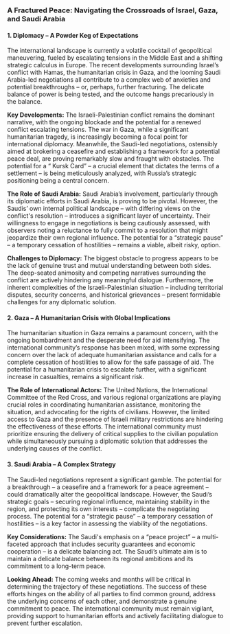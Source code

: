 ### A Fractured Peace: Navigating the Crossroads of Israel, Gaza, and Saudi Arabia

#### 1. Diplomacy – A Powder Keg of Expectations

The international landscape is currently a volatile cocktail of geopolitical maneuvering, fueled by escalating tensions in the Middle East and a shifting strategic calculus in Europe. The recent developments surrounding Israel’s conflict with Hamas, the humanitarian crisis in Gaza, and the looming Saudi Arabia-led negotiations all contribute to a complex web of anxieties and potential breakthroughs – or, perhaps, further fracturing.  The delicate balance of power is being tested, and the outcome hangs precariously in the balance.

**Key Developments:**  The Israeli-Palestinian conflict remains the dominant narrative, with the ongoing blockade and the potential for a renewed conflict escalating tensions.  The war in Gaza, while a significant humanitarian tragedy, is increasingly becoming a focal point for international diplomacy.  Meanwhile, the Saudi-led negotiations, ostensibly aimed at brokering a ceasefire and establishing a framework for a potential peace deal, are proving remarkably slow and fraught with obstacles.  The potential for a “ Kursk Card” – a crucial element that dictates the terms of a settlement – is being meticulously analyzed, with Russia’s strategic positioning being a central concern.

**The Role of Saudi Arabia:** Saudi Arabia’s involvement, particularly through its diplomatic efforts in Saudi Arabia, is proving to be pivotal.  However, the Saudis’ own internal political landscape – with differing views on the conflict's resolution – introduces a significant layer of uncertainty.  Their willingness to engage in negotiations is being cautiously assessed, with observers noting a reluctance to fully commit to a resolution that might jeopardize their own regional influence.  The potential for a “strategic pause” – a temporary cessation of hostilities – remains a viable, albeit risky, option.

**Challenges to Diplomacy:**  The biggest obstacle to progress appears to be the lack of genuine trust and mutual understanding between both sides.  The deep-seated animosity and competing narratives surrounding the conflict are actively hindering any meaningful dialogue.  Furthermore, the inherent complexities of the Israeli-Palestinian situation – including territorial disputes, security concerns, and historical grievances – present formidable challenges for any diplomatic solution. 

#### 2. Gaza – A Humanitarian Crisis with Global Implications

The humanitarian situation in Gaza remains a paramount concern, with the ongoing bombardment and the desperate need for aid intensifying.  The international community’s response has been mixed, with some expressing concern over the lack of adequate humanitarian assistance and calls for a complete cessation of hostilities to allow for the safe passage of aid.  The potential for a humanitarian crisis to escalate further, with a significant increase in casualties, remains a significant risk. 

**The Role of International Actors:** The United Nations, the International Committee of the Red Cross, and various regional organizations are playing crucial roles in coordinating humanitarian assistance, monitoring the situation, and advocating for the rights of civilians.  However, the limited access to Gaza and the presence of Israeli military restrictions are hindering the effectiveness of these efforts.  The international community must prioritize ensuring the delivery of critical supplies to the civilian population while simultaneously pursuing a diplomatic solution that addresses the underlying causes of the conflict. 

#### 3. Saudi Arabia – A Complex Strategy

The Saudi-led negotiations represent a significant gamble.  The potential for a breakthrough – a ceasefire and a framework for a peace agreement – could dramatically alter the geopolitical landscape.  However, the Saudi’s strategic goals – securing regional influence, maintaining stability in the region, and protecting its own interests – complicate the negotiating process.  The potential for a “strategic pause” – a temporary cessation of hostilities – is a key factor in assessing the viability of the negotiations. 

**Key Considerations:** The Saudi's emphasis on a “peace project” – a multi-faceted approach that includes security guarantees and economic cooperation – is a delicate balancing act.  The Saudi’s ultimate aim is to maintain a delicate balance between its regional ambitions and its commitment to a long-term peace. 

**Looking Ahead:**  The coming weeks and months will be critical in determining the trajectory of these negotiations.  The success of these efforts hinges on the ability of all parties to find common ground, address the underlying concerns of each other, and demonstrate a genuine commitment to peace.  The international community must remain vigilant, providing support to humanitarian efforts and actively facilitating dialogue to prevent further escalation.